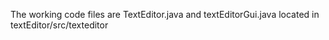 
The working code files are 
TextEditor.java and textEditorGui.java 
located in textEditor/src/texteditor
